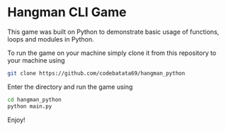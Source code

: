 # Hangman CLI Game


This game was built on Python
to demonstrate basic usage of functions, loops and modules in Python.

To run the game on your machine simply clone it from this repository to your machine
using
````bash
git clone https://github.com/codebatata69/hangman_python
````   

Enter the directory and run the game using
````bash
cd hangman_python
python main.py
````

Enjoy!
